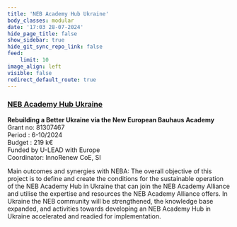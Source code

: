 ```yaml
---
title: 'NEB Academy Hub Ukraine'
body_classes: modular
date: '17:03 28-07-2024'
hide_page_title: false
show_sidebar: true
hide_git_sync_repo_link: false
feed:
    limit: 10
image_align: left
visible: false
redirect_default_route: true
---
```


### [NEB Academy Hub Ukraine](https://innorenew.eu/2024/06/new-european-bauhaus-academy-coming-ukraine/)
**Rebuilding a Better Ukraine via the New European Bauhaus Academy**<br />
Grant no: 81307467<br />
Period : 6-10/2024<br />
Budget : 219 k€<br />
Funded by U-LEAD with Europe<br />
Coordinator: InnoRenew CoE, SI

Main outcomes and synergies with NEBA: The overall objective of this project is to define and create the conditions for the sustainable operation of the NEB Academy Hub in Ukraine that can join the NEB Academy Alliance and utilise the expertise and resources the NEB Academy Alliance offers. In Ukraine the NEB community will be strengthened, the knowledge base expanded, and activities towards developing an NEB Academy Hub in Ukraine accelerated and readied for implementation.